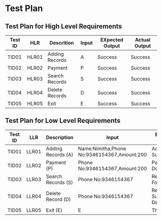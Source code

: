 # Test Plan

## Test Plan for High Level Requirements

|Test ID|HLR|Descrition|Input|EXpected Output|Actual Output|
--- | --- | --- | --- | --- | --- |
|TID01|HLR01|Adding Records|A|Success|Success|
|TID02|HLR02|Payment|P|Success|Success|
|TID03|HLR03|Search Records|S|Success|Success|
|TID04|HLR04|Delete Records|D|Success|Success|
|TID05|HLR05|Exit|E|Success|Success|


## Test Plan for Low Level Requirements

|Test ID|LLR|Description|Input|Expected Output|Actual Output|
--- | --- | --- | --- | --- | --- |
|TID01|LLR01|Adding Records (A)|Name:Nimitha,Phone No:9346154367,Amount:200|Added Successfully|Added Successfully|
|TID02|LLR02|Payment (P)|Phone No:9346154367,Amount:200|Payment Done|Payment Done|
|TID03|LLR03|Search Records (S)|Phone No:9346154367|Record Found|Record Found|
|TID04|LLR04|Delete Record (D)|Phone No:9346154367|Record Successfully Deleted| Record Successfully Deleted|
|TID05|LLR05|Exit (E)|E|Thank You|Thank You|



